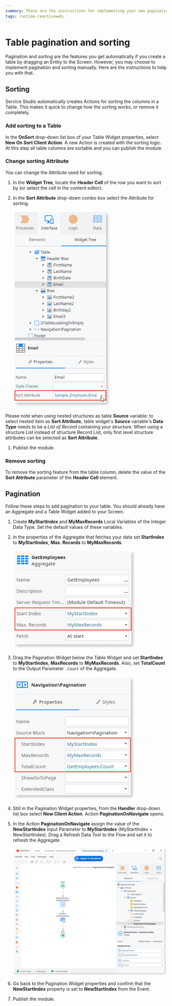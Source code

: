 ```yaml
---
summary: These are the instructions for implementing your own pagination and sorting.
tags: runtime-reactiveweb;
---
```


# Table pagination and sorting

Pagination and sorting are the features you get automatically if you create a table by dragging an Entity to the Screen. However, you may choose to implement pagination and sorting manually. Here are the instructions to help you with that.

## Sorting

Service Studio automatically creates Actions for sorting the columns in a Table. This makes it quick to change how the sorting works, or remove it completely.

### Add sorting to a Table

In the **OnSort** drop-down list box of your Table Widget properties, select **New On Sort Client Action**. A new Action is created with the sorting logic. At this step all table columns are sortable and you can publish the module.

### Change sorting Attribute 

You can change the Attribute used for sorting.

1. In the **Widget Tree**, locate the **Header Cell** of the row you want to sort by (or select the cell in the content editor).
1. In the **Sort Attribute** drop-down combo box select the Attribute for sorting.

    ![Pagination logic](<images/table-sort-attribute-ss.png?width=370>)
    
Please note when using nested structures as table **Source** variable: to select nested item as **Sort Attribute**, table widget's **Source** variable's **Data Type** needs to be a *List of Record* containing your structure. When using a structure List instead of structure Record List, only first level structure attributes can be selected as **Sort Attribute**.

1. Publish the module.

### Remove sorting

To remove the sorting feature from the table column, delete the value of the **Sort Attribute** parameter of the **Header Cell** element.


## Pagination

Follow these steps to add pagination to your table. You should already have an Aggregate and a Table Widget added to your Screen.

1. Create **MyStartIndex** and **MyMaxRecords** Local Variables of the Integer Data Type. Set the default values of these variables.
1. In the properties of the Aggregate that fetches your data set **StartIndex** to **MyStartIndex**, **Max. Records** to **MyMaxRecords**.

    ![Aggregate index and max records](<images/pagination-aggregate-props-ss.png?width=370>)

1. Drag the Pagination Widget below the Table Widget and set  **StartIndex** to **MyStartIndex**, **MaxRecords** to **MyMaxRecords**. Also, set **TotalCount** to the Output Parameter `.Count` of the Aggregate.

    ![Paginate Widget Properties](<images/pagination-paginate-props-ss.png?width=370>)

1. Still in the Pagination Widget properties, from the **Handler** drop-down list box select **New Client Action**. Action **PaginationOnNavigate** opens.
1. In the Action **PaginationOnNavigate** assign the value of the **NewStartIndex** Input Parameter to **MyStartIndex** (MyStartIndex = NewStartIndex). Drag a Refresh Data Tool to the Flow and set it to refresh the Aggregate.

    ![Pagination logic](<images/pagination-logic-ss.png?width=700>)

1. Go back to the Pagination Widget properties and confirm that the **NewStartIndex** property is set to **NewStartIndex** from the Event.
1. Publish the module.

